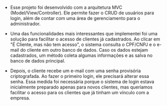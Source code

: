 * Esse projeto foi desenvolvido com a arquitetura MVC (Model/View/Controller). Ele permite fazer o CRUD de usuários para login, além de contar com uma área de gerenciamento para o administrador.

* Uma das funcionalidades mais interessantes que implementei foi uma solução para facilitar o acesso de clientes já cadastrados. Ao clicar em "É Cliente, mas não tem acesso", o sistema consulta o CPF/CNPJ e o e-mail do cliente em outro banco de dados. Caso os dados estejam cadastrados, um método coleta algumas informações e as salva no banco de dados principal.

* Depois, o cliente recebe um e-mail com uma senha provisória criptografada. Ao fazer o primeiro login, ele precisará alterar essa senha. Essa medida foi necessária porque o sistema de login estava inicialmente preparado apenas para novos clientes, mas queríamos facilitar o acesso para os clientes que já tinham um vínculo com a empresa.
